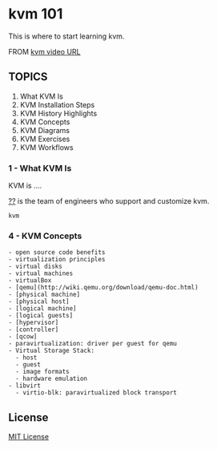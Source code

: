kvm 101
=======

This is where to start learning kvm.

FROM   [kvm video URL](https://linuxfoundation.org/linux-tutorials )

TOPICS
------

1. What KVM Is
2. KVM Installation Steps
3. KVM History Highlights
4. KVM Concepts
5. KVM Diagrams
6. KVM Exercises
7. KVM Workflows

### 1 - What KVM Is

KVM is ....

[??]() is the team of engineers who support and customize kvm.

    kvm

### 4 - KVM Concepts
    - open source code benefits
    - virtualization principles
    - virtual disks
    - virtual machines
    - virtualBox
    - [qemu](http://wiki.qemu.org/download/qemu-doc.html)
    - [physical machine]
    - [physical host]
    - [logical machine]
    - [logical guests]
    - [hypervisor]
    - [controller]
    - [qcow]
    - paravirtualization: driver per guest for qemu
    - Virtual Storage Stack:
      - host
      - guest
      - image formats
      - hardware emulation
    - libvirt
      - virtio-blk: paravirtualized block transport


License
-------
[MIT License](https://github.com/??)
